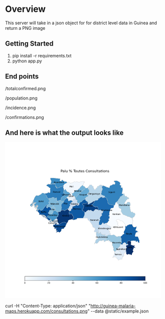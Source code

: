 # Overview
This server will take in a json object for for district level data in Guinea and return a PNG image 


## Getting Started
1. pip install -r requirements.txt
1. python app.py

## End points
/totalconfirmed.png

/population.png

/incidence.png

/confirmations.png


## And here is what the output looks like
![an example](response.png)

curl -H "Content-Type: application/json" "http://guinea-malaria-maps.herokuapp.com/consultations.png" --data @static/example.json
